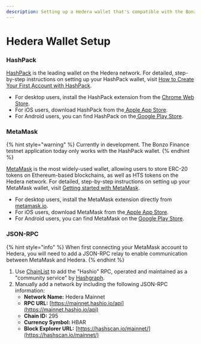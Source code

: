 ```yaml
---
description: Setting up a Hedera wallet that's compatible with the Bonzo Finance protocol.
---
```


# Hedera Wallet Setup

### HashPack <a href="#hashpack" id="hashpack"></a>

[HashPack](https://www.hashpack.app/) is the leading wallet on the Hedera network. For detailed, step-by-step instructions on setting up your HashPack wallet, visit [How to Create Your First Account with HashPack](https://www.hashpack.app/post/how-to-create-your-first-account-with-hashpack).

* For desktop users, install the HashPack extension from the [Chrome Web Store](https://chrome.google.com/webstore/detail/hashpack/gjagmgiddbbciopjhllkdnddhcglnemk).
* For iOS users, download HashPack from the[ Apple App Store](https://apps.apple.com/us/app/hashpack/id6444389849).
* For Android users, you can find HashPack on the[ Google Play Store](https://play.google.com/store/apps/details?id=app.hashpack.wallet.twa).

### MetaMask <a href="#metamask" id="metamask"></a>

{% hint style="warning" %}
Currently in development. The Bonzo Finance testnet application today only works with the HashPack wallet.
{% endhint %}

[MetaMask](https://metamask.io/) is the most widely-used wallet, allowing users to store ERC-20 tokens on Ethereum-based blockchains, as well as HTS tokens on the Hedera network. For detailed, step-by-step instructions on setting up your MetaMask wallet, visit [Getting started with MetaMask](https://support.metamask.io/hc/en-us/articles/360015489531-Getting-started-with-MetaMask).

* For desktop users, install the MetaMask extension directly from [metamask.io](https://metamask.io/).
* For iOS users, download MetaMask from the[ Apple App Store](https://apps.apple.com/us/app/metamask-blockchain-wallet/id1438144202?\_branch\_match\_id=1235424007731302813&\_branch\_referrer=H4sIAAAAAAAAA8soKSkottLXz00tScxNLM7WSywo0MvJzMvWL8529DB2SnSztAQA5G46IyQAAAA%3D).
* For Android users, you can find MetaMask on the [Google Play Store](https://play.google.com/store/apps/details?id=io.metamask\&hl=en\_US\&ref=producthunt&\_branch\_match\_id=1235424007731302813&\_branch\_referrer=H4sIAAAAAAAAA8soKSkottLXz00tScxNLM7WSywo0MvJzMvWT6ooz3a1yHeztAQA%2FOIqTSQAAAA%3D).

### JSON-RPC

{% hint style="info" %}
When first connecting your MetaMask account to Hedera, you will need to add a JSON-RPC relay to enable communication between MetaMask and Hedera.
{% endhint %}

1. Use [ChainList](https://chainlist.org/chain/295) to add the "Hashio" RPC, operated and maintained as a "community service" by [Hashgraph](https://www.hashgraph.com/).
2. Manually add a network by including the following JSON-RPC information:
   * **Network Name:** Hedera Mainnet
   * **RPC URL:** [https://mainnet.hashio.io/api](https://mainnet.hashio.io/api)
   * **Chain ID:** 295
   * **Currency Symbol:** HBAR
   * **Block Explorer URL:** [https://hashscan.io/mainnet/](https://hashscan.io/mainnet/)
